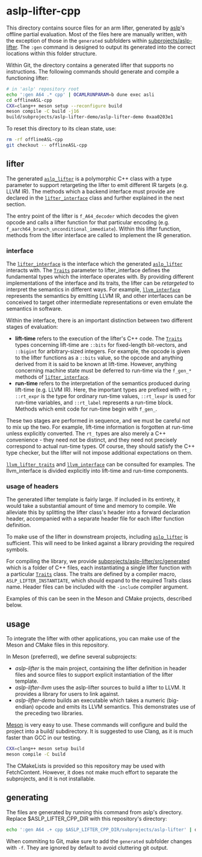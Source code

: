# aslp-lifter-cpp
This directory contains source files for an arm lifter, generated by [aslp]'s offline partial evaluation.
Most of the files here are manually written, with the exception of those in the `generated` 
subfolders within [subprojects/aslp-lifter][].
The `:gen` command is designed to output its generated into the correct locations within
this folder structure.

[aslp]: https://github.com/UQ-PAC/aslp
[subprojects/aslp-lifter]: subprojects/aslp-lifter

Within Git, the directory contains a generated lifter that supports no instructions.
The following commands should generate and compile a functioning lifter:
```bash
# in 'aslp' repository root
echo ':gen A64 .* cpp' | OCAMLRUNPARAM=b dune exec asli
cd offlineASL-cpp
CXX=clang++ meson setup --reconfigure build
meson compile -C build -j16
build/subprojects/aslp-lifter-demo/aslp-lifter-demo 0xaa0203e1
```
To reset this directory to its clean state, use:
```bash
rm -rf offlineASL-cpp
git checkout -- offlineASL-cpp
```

## lifter

The generated [`aslp_lifter`][] is a polymorphic C++ class
with a type parameter to support retargeting the lifter to emit different IR targets (e.g. LLVM IR).
The methods which a backend interface must provide are declared in the [`lifter_interface`][]
class and further explained in the next section.

[`aslp_lifter`]: subprojects/aslp-lifter/include/aslp/generated/aslp_lifter.hpp
[`lifter_interface`]: subprojects/aslp-lifter/include/aslp/interface.hpp

The entry point of the lifter is `f_A64_decoder` which decodes the given opcode
and calls a lifter function for that particular encoding (e.g. `f_aarch64_branch_unconditional_immediate`).
Within this lifter function, methods from the lifter interface are called to implement the IR generation.

### interface

The [`lifter_interface`][] is the interface which the generated [`aslp_lifter`][] interacts with.
The [`Traits`][] parameter to lifter_interface defines the fundamental types which the interface operates with.
By providing different implementations of the interface and its traits, the lifter can be _retargeted_
to interpret the semantics in different ways.
For example, [`llvm_interface`][] represents the semantics by emitting LLVM IR, and
other interfaces can be conceived to target other intermediate representations or even emulate the semantics in software.

[`llvm_interface`]: subprojects/aslp-lifter-llvm/include/aslp/llvm_interface.hpp

Within the interface, there is an important distinction between two different stages of evaluation:
- **lift-time** refers to the execution of the lifter's C++ code.
  The [`Traits`][] types concerning lift-time are `::bits` for fixed-length bit-vectors, and `::bigint` for arbitrary-sized integers.
  For example, the opcode is given to the lifter functions as a `::bits` value, so the opcode and anything derived from it is said to be known at lift-time.
  However, anything concerning machine state must be deferred to run-time via the `f_gen_*` methods of [`lifter_interface`][].
- **run-time** refers to the interpretation of the semantics produced during lift-time (e.g. LLVM IR).
  Here, the important types are prefixed with `rt_`:
  `::rt_expr` is the type for ordinary run-time values, `::rt_lexpr` is used for run-time variables, and
  `::rt_label` represents a run-time block.
  Methods which emit code for run-time begin with `f_gen_`.

These two stages are performed in sequence, and we must be careful not to mix up the two.
For example, lift-time information is forgotten at run-time unless explicitly converted.
The `rt_` types are also merely a C++ convenience - they need not be distinct, and they
need not precisely correspond to actual run-time types.
Of course, they should satisfy the C++ type checker, but the lifter will not impose additional expectations on them.

[`Traits`]: subprojects/aslp-lifter/include/aslp/interface.hpp

[`llvm_lifter_traits`][] and [`llvm_interface`][] can be consulted for examples.
The llvm_interface is divided explicitly into lift-time and run-time components.

[`llvm_lifter_traits`]: subprojects/aslp-lifter-llvm/include/aslp/llvm_lifter_traits.hpp

### usage of headers

The generated lifter template is fairly large.
If included in its entirety, it would take a substantial amount of time and memory to compile.
We alleviate this by splitting the lifter class's header into a forward declaration header,
accompanied with a separate header file for each lifter function definition.

To make use of the lifter in downstream projects, including [`aslp_lifter`][] is sufficient.
This will need to be linked against a library providing the required symbols.

For compiling the library, we provide [subprojects/aslp-lifter/src/generated](subprojects/aslp-lifter/src/generated)
which is a folder of C++ files, each instantiating a single lifter function with a particular [`Traits`][] class.
The traits are defined by a compiler macro, `ASLP_LIFTER_INSTANTIATE`, which should expand to the required Traits class name.
Header files can be included with the `-include` compiler argument.

Examples of this can be seen in the Meson and CMake projects, described below.

## usage

To integrate the lifter with other applications, you can make use of the 
Meson and CMake files in this repository.

In Meson (preferred), we define several subprojects:
- _aslp-lifter_ is the main project, containing the lifter definition in header files and
  source files to support explicit instantiation of the lifter template.
- _aslp-lifter-llvm_ uses the aslp-lifter sources to build a lifter to LLVM.
  It provides a library for users to link against.
- _aslp-lifter-demo_ builds an executable which takes a numeric (big-endian) opcode and
  emits its LLVM semantics. This demonstrates use of the preceding two libraries.

[Meson](https://mesonbuild.com/Running-Meson.html) is very easy to use.
These commands will configure and build the project into a build/ subdirectory.
It is suggested to use Clang, as it is much faster than GCC in our testing.

```bash
CXX=clang++ meson setup build
meson compile -C build
```

The CMakeLists is provided so this repository may be used with FetchContent.
However, it does not make much effort to separate the subprojects, and 
it is not installable.

## generating

The files are generated by running this command from aslp's directory.
Replace $ASLP_LIFTER_CPP_DIR with this repository's directory:
```bash
echo ':gen A64 .+ cpp $ASLP_LIFTER_CPP_DIR/subprojects/aslp-lifter' | dune exec asli
```
When commiting to Git, make sure to add the `generated` subfolder changes with `-f`.
They are ignored by default to avoid cluttering git output.

